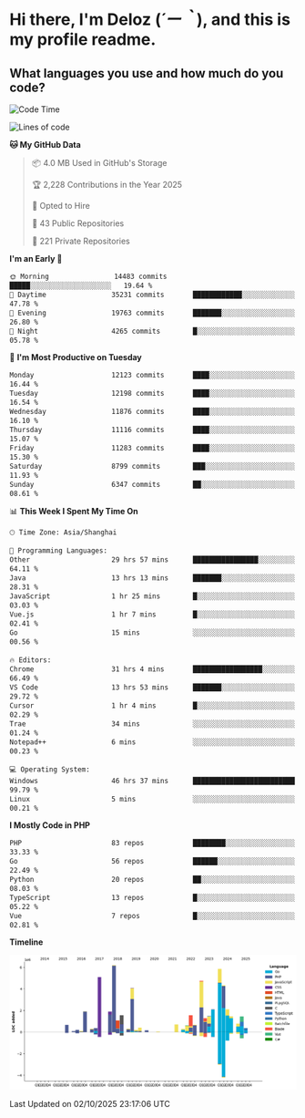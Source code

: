 # **Hi there, I'm Deloz (*´ー｀*), and this is my profile readme.**

## **What languages you use and how much do you code?**

<!--START_SECTION:waka-->
![Code Time](http://img.shields.io/badge/Code%20Time-7%2C669%20hrs%2059%20mins-blue)

![Lines of code](https://img.shields.io/badge/From%20Hello%20World%20I%27ve%20Written-54.0%20million%20lines%20of%20code-blue)

**🐱 My GitHub Data** 

> 📦 4.0 MB Used in GitHub's Storage 
 > 
> 🏆 2,228 Contributions in the Year 2025
 > 
> 💼 Opted to Hire
 > 
> 📜 43 Public Repositories 
 > 
> 🔑 221 Private Repositories 
 > 
**I'm an Early 🐤** 

```text
🌞 Morning                14483 commits       █████░░░░░░░░░░░░░░░░░░░░   19.64 % 
🌆 Daytime                35231 commits       ████████████░░░░░░░░░░░░░   47.78 % 
🌃 Evening                19763 commits       ███████░░░░░░░░░░░░░░░░░░   26.80 % 
🌙 Night                  4265 commits        █░░░░░░░░░░░░░░░░░░░░░░░░   05.78 % 
```
📅 **I'm Most Productive on Tuesday** 

```text
Monday                   12123 commits       ████░░░░░░░░░░░░░░░░░░░░░   16.44 % 
Tuesday                  12198 commits       ████░░░░░░░░░░░░░░░░░░░░░   16.54 % 
Wednesday                11876 commits       ████░░░░░░░░░░░░░░░░░░░░░   16.10 % 
Thursday                 11116 commits       ████░░░░░░░░░░░░░░░░░░░░░   15.07 % 
Friday                   11283 commits       ████░░░░░░░░░░░░░░░░░░░░░   15.30 % 
Saturday                 8799 commits        ███░░░░░░░░░░░░░░░░░░░░░░   11.93 % 
Sunday                   6347 commits        ██░░░░░░░░░░░░░░░░░░░░░░░   08.61 % 
```


📊 **This Week I Spent My Time On** 

```text
🕑︎ Time Zone: Asia/Shanghai

💬 Programming Languages: 
Other                    29 hrs 57 mins      ████████████████░░░░░░░░░   64.11 % 
Java                     13 hrs 13 mins      ███████░░░░░░░░░░░░░░░░░░   28.31 % 
JavaScript               1 hr 25 mins        █░░░░░░░░░░░░░░░░░░░░░░░░   03.03 % 
Vue.js                   1 hr 7 mins         █░░░░░░░░░░░░░░░░░░░░░░░░   02.41 % 
Go                       15 mins             ░░░░░░░░░░░░░░░░░░░░░░░░░   00.56 % 

🔥 Editors: 
Chrome                   31 hrs 4 mins       █████████████████░░░░░░░░   66.49 % 
VS Code                  13 hrs 53 mins      ███████░░░░░░░░░░░░░░░░░░   29.72 % 
Cursor                   1 hr 4 mins         █░░░░░░░░░░░░░░░░░░░░░░░░   02.29 % 
Trae                     34 mins             ░░░░░░░░░░░░░░░░░░░░░░░░░   01.24 % 
Notepad++                6 mins              ░░░░░░░░░░░░░░░░░░░░░░░░░   00.23 % 

💻 Operating System: 
Windows                  46 hrs 37 mins      █████████████████████████   99.79 % 
Linux                    5 mins              ░░░░░░░░░░░░░░░░░░░░░░░░░   00.21 % 
```

**I Mostly Code in PHP** 

```text
PHP                      83 repos            ████████░░░░░░░░░░░░░░░░░   33.33 % 
Go                       56 repos            ██████░░░░░░░░░░░░░░░░░░░   22.49 % 
Python                   20 repos            ██░░░░░░░░░░░░░░░░░░░░░░░   08.03 % 
TypeScript               13 repos            █░░░░░░░░░░░░░░░░░░░░░░░░   05.22 % 
Vue                      7 repos             █░░░░░░░░░░░░░░░░░░░░░░░░   02.81 % 
```



**Timeline**

![Lines of Code chart](https://raw.githubusercontent.com/deloz/deloz/main/assets/bar_graph.png)


 Last Updated on 02/10/2025 23:17:06 UTC
<!--END_SECTION:waka-->
